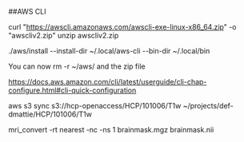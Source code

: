 
##AWS CLI

curl "https://awscli.amazonaws.com/awscli-exe-linux-x86_64.zip" -o "awscliv2.zip"
unzip awscliv2.zip

./aws/install --install-dir ~/.local/aws-cli --bin-dir ~/.local/bin

You can now rm -r ~/aws/ and the zip file

https://docs.aws.amazon.com/cli/latest/userguide/cli-chap-configure.html#cli-quick-configuration

aws s3 sync s3://hcp-openaccess/HCP/101006/T1w ~/projects/def-dmattie/HCP/101006/T1w


 mri_convert -rt nearest -nc -ns 1 brainmask.mgz brainmask.nii